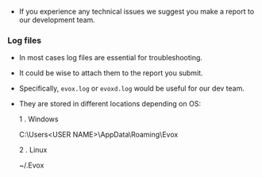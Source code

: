
* If you experience any technical issues we suggest you make a report to our development team.

### Log files

* In most cases log files are essential for troubleshooting.
* It could be wise to attach them to the report you submit.
* Specifically, `evox.log` or `evoxd.log` would be useful for our dev team. 
* They are stored in different locations depending on OS:
  
  1 . Windows

    C:\Users\<USER NAME>\AppData\Roaming\Evox

  2 . Linux

    ~/.Evox
